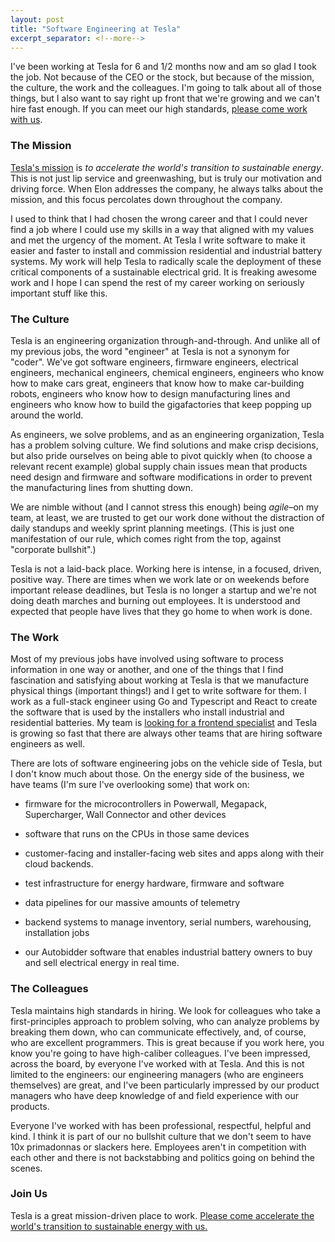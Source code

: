 ```yaml
---
layout: post
title: "Software Engineering at Tesla"
excerpt_separator: <!--more-->
---
```


I've been working at Tesla for 6 and 1/2 months now and am so glad I
took the job. Not because of the CEO or the stock, but because of the
mission, the culture, the work and the colleagues. I'm going to talk
about all of those things, but I also want to say right up front that
we're growing and we can't hire fast enough. If you can meet our high
standards, [please come work with
us](https://www.linkedin.com/feed/update/urn:li:activity:6839595753132949504/).

<!--more-->

### The Mission

[Tesla's mission](https://www.tesla.com/about) is _to accelerate the
world's transition to sustainable energy_. This is not just lip
service and greenwashing, but is truly our motivation and driving
force. When Elon addresses the company, he always talks about the
mission, and this focus percolates down throughout the company.

I used to think that I had chosen the wrong career and that I could
never find a job where I could use my skills in a way that aligned
with my values and met the urgency of the moment. At Tesla I write
software to make it easier and faster to install and commission
residential and industrial battery systems. My work will help Tesla to
radically scale the deployment of these critical components of a
sustainable electrical grid. It is freaking awesome work and I hope I
can spend the rest of my career working on seriously important stuff
like this.

### The Culture

Tesla is an engineering organization through-and-through. And unlike
all of my previous jobs, the word "engineer" at Tesla is not a synonym
for "coder". We've got software engineers, firmware engineers,
electrical engineers, mechanical engineers, chemical engineers,
engineers who know how to make cars great, engineers that know how to
make car-building robots, engineers who know how to design
manufacturing lines and engineers who know how to build the
gigafactories that keep popping up around the world.

As engineers, we solve problems, and as an engineering organization,
Tesla has a problem solving culture. We find solutions and make
crisp decisions, but also pride ourselves on being able to pivot
quickly when (to choose a relevant recent example) global supply chain
issues mean that products need design and firmware and software
modifications in order to prevent the manufacturing lines from shutting
down.

We are nimble without (and I cannot stress this enough) being
*agile*–on my team, at least, we are trusted to get our work done
without the distraction of daily standups and weekly sprint planning
meetings. (This is just one manifestation of our rule, which comes
right from the top, against "corporate bullshit".)

Tesla is not a laid-back place. Working here is intense, in a focused,
driven, positive way. There are times when we work late or on weekends
before important release deadlines, but Tesla is no longer a startup
and we're not doing death marches and burning out employees. It is
understood and expected that people have lives that they go home to
when work is done.


### The Work

Most of my previous jobs have involved using software to process
information in one way or another, and one of the things that I find
fascination and satisfying about working at Tesla is that we
manufacture physical things (important things!) and I get to write
software for them. I work as a full-stack engineer using Go and
Typescript and React to create the software that is used by the
installers who install industrial and residential batteries. My team
is [looking for a frontend
specialist](https://www.tesla.com/careers/search/job/frontend-engineer-tesla-energy-device-software-83768)
and Tesla is growing so fast that there are always other teams that
are hiring software engineers as well.

There are lots of software engineering jobs on the vehicle side of
Tesla, but I don't know much about those. On the energy side of the
business, we have teams (I'm sure I've overlooking some) that work on:

- firmware for the microcontrollers in Powerwall, Megapack,
  Supercharger, Wall Connector and other devices

- software that runs on the CPUs in those same devices

- customer-facing and installer-facing web sites and apps along
  with their cloud backends.

- test infrastructure for energy hardware, firmware and software

- data pipelines for our massive amounts of telemetry

- backend systems to manage inventory, serial numbers, warehousing,
  installation jobs

- our Autobidder software that enables industrial battery owners to
  buy and sell electrical energy in real time.


### The Colleagues

Tesla maintains high standards in hiring. We look for colleagues who
take a first-principles approach to problem solving, who can analyze
problems by breaking them down, who can communicate effectively, and,
of course, who are excellent programmers. This is great because if you
work here, you know you're going to have high-caliber colleagues. I've
been impressed, across the board, by everyone I've worked with at
Tesla. And this is not limited to the engineers: our engineering
managers (who are engineers themselves) are great, and I've been
particularly impressed by our product managers who have deep knowledge
of and field experience with our products.

Everyone I've worked with has been professional, respectful, helpful
and kind. I think it is part of our no bullshit culture that we don't
seem to have 10x primadonnas or slackers here. Employees aren't in
competition with each other and there is not backstabbing and politics
going on behind the scenes.

### Join Us

Tesla is a great mission-driven place to work. [Please come accelerate
the world's transition to sustainable energy with
us.](https://www.tesla.com/careers)
